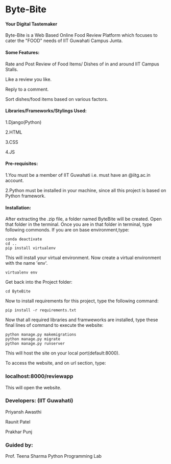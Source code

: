 # Byte-Bite
#### Your Digital Tastemaker


Byte-Bite is a Web Based Online Food Review Platform which focuses to cater the "FOOD" needs of IIT Guwahati Campus Junta.


#### Some Features:
Rate and Post Review of Food Items/ Dishes of in and around IIT Campus Stalls.

Like a review you like.

Reply to a comment.

Sort dishes/food items based on various factors.


#### Libraries/Frameworks/Stylings Used:

1.Django(Python)

2.HTML

3.CSS

4.JS




#### Pre-requisites:
1.You must be a member of IIT Guwahati i.e. must have an @iitg.ac.in account.

2.Python must be installed in your machine, since all this project is based on Python framework.




#### Installation:

After extracting the .zip file, a folder named ByteBite will be created. Open that folder in the terminal. Once you are in that folder in terminal, type following commonds.
If you are on base environment,type:

```
conda deactivate
cd ..
pip install virtualenv
```

This will install your virtual environment. Now create a virtual environment with the name 'env'.
```
virtualenv env
```

Get back into the Project folder:
```
cd ByteBite
```

Now to install requirements for this project, type the following command:
```
pip install -r requirements.txt
```
Now that all required libraries and framweworks are installed, type these final lines of command to execute the website:
```
python manage.py makemigrations
python manage.py migrate
python manage.py runserver
```
This will host the site on your local port(default:8000).

To access the website, and on url section, type:

### localhost:8000/reviewapp

This will open the website.


### Developers: (IIT Guwahati)

Priyansh Awasthi

Raunit Patel

Prakhar Punj

### Guided by:
Prof. Teena Sharma
Python Programming Lab

